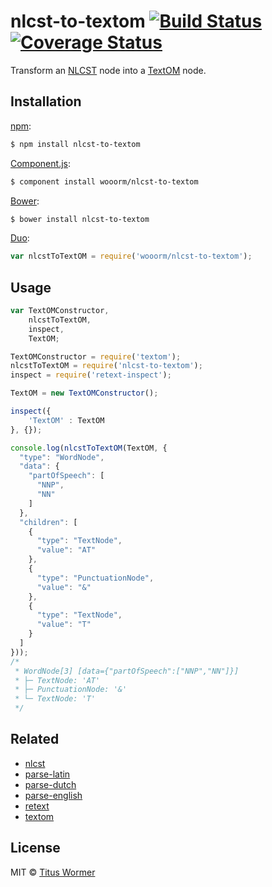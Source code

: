 # nlcst-to-textom [![Build Status](https://img.shields.io/travis/wooorm/nlcst-to-textom.svg?style=flat)](https://travis-ci.org/wooorm/nlcst-to-textom) [![Coverage Status](https://img.shields.io/coveralls/wooorm/nlcst-to-textom.svg?style=flat)](https://coveralls.io/r/wooorm/nlcst-to-textom?branch=master)

Transform an [NLCST](https://github.com/wooorm/nlcst) node into a [TextOM](https://github.com/wooorm/textom) node.

## Installation

[npm](https://docs.npmjs.com/cli/install):

```bash
$ npm install nlcst-to-textom
```

[Component.js](https://github.com/componentjs/component):

```bash
$ component install wooorm/nlcst-to-textom
```

[Bower](http://bower.io/#install-packages):

```bash
$ bower install nlcst-to-textom
```

[Duo](http://duojs.org/#getting-started):

```javascript
var nlcstToTextOM = require('wooorm/nlcst-to-textom');
```

## Usage

```javascript
var TextOMConstructor,
    nlcstToTextOM,
    inspect,
    TextOM;

TextOMConstructor = require('textom');
nlcstToTextOM = require('nlcst-to-textom');
inspect = require('retext-inspect');

TextOM = new TextOMConstructor();

inspect({
    'TextOM' : TextOM
}, {});

console.log(nlcstToTextOM(TextOM, {
  "type": "WordNode",
  "data": {
    "partOfSpeech": [
      "NNP",
      "NN"
    ]
  },
  "children": [
    {
      "type": "TextNode",
      "value": "AT"
    },
    {
      "type": "PunctuationNode",
      "value": "&"
    },
    {
      "type": "TextNode",
      "value": "T"
    }
  ]
}));
/*
 * WordNode[3] [data={"partOfSpeech":["NNP","NN"]}]
 * ├─ TextNode: 'AT'
 * ├─ PunctuationNode: '&'
 * └─ TextNode: 'T'
 */
```

## Related

- [nlcst](https://github.com/wooorm/parse-nlcst)
- [parse-latin](https://github.com/wooorm/parse-latin)
- [parse-dutch](https://github.com/wooorm/parse-dutch)
- [parse-english](https://github.com/wooorm/parse-english)
- [retext](https://github.com/wooorm/retext)
- [textom](https://github.com/wooorm/textom)

## License

MIT © [Titus Wormer](http://wooorm.com)
